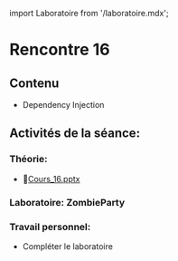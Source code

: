 import Laboratoire from '/laboratoire.mdx';

# Rencontre 16

## Contenu

- Dependency Injection

## Activités de la séance: 

### Théorie:  
- 🔗[Cours_16.pptx](https://cegepedouardmontpetit.sharepoint.com/:p:/s/CMT420InformatiqueComitesCours-3W6/ESHNY65JlMVOgIdYHxgJ_fEBBRGcSH7uVOa3dqgyTm5rYQ)

### Laboratoire: ZombieParty 
<Laboratoire nom="10XX-S16_Lab1"/>

### Travail personnel:
- Compléter le laboratoire 